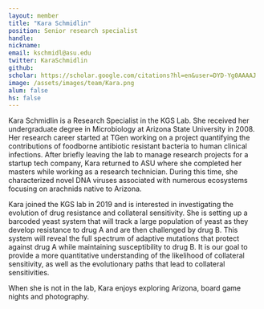 ```yaml
---
layout: member
title: "Kara Schmidlin"
position: Senior research specialist
handle: 
nickname: 
email: kschmidl@asu.edu 
twitter: KaraSchmidlin
github: 
scholar: https://scholar.google.com/citations?hl=en&user=DYD-Yg0AAAAJ
image: /assets/images/team/Kara.png
alum: false
hs: false
---
```

Kara Schmidlin is a Research Specialist in the KGS Lab. She received her undergraduate degree in Microbiology at Arizona State University in 2008. Her research career started at TGen working on a project quantifying the contributions of foodborne antibiotic resistant bacteria to human clinical infections. After briefly leaving the lab to manage research projects for a startup tech company, Kara returned to ASU where she completed her masters while working as a research technician. During this time, she characterized novel DNA viruses associated with numerous ecosystems focusing on arachnids native to Arizona.

Kara joined the KGS lab in 2019 and is interested in investigating the evolution of drug resistance and collateral sensitivity. She is setting up a barcoded yeast system that will track a large population of yeast as they develop resistance to drug A and are then challenged by drug B. This system will reveal the full spectrum of adaptive mutations that protect against drug A while maintaining susceptibility to drug B. It is our goal to provide a more quantitative understanding of the likelihood of collateral sensitivity, as well as the evolutionary paths that lead to collateral sensitivities.

When she is not in the lab, Kara enjoys exploring Arizona, board game nights and photography.


